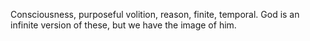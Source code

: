 Consciousness, purposeful volition, reason, finite, temporal.
God is an infinite version of these, but we have the image of him.
